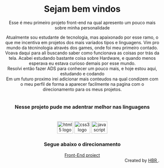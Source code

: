 <h1 align="center"> Sejam bem vindos </h1> 

<div align="center"> Esse é meu primeiro projeto front-end na qual apresento um pouco mais sobre minha personalidade </br>

  Atualmente sou estudante de tecnologia, mas apaixonado por esse ramo, o que me incentiva em projetos dos mais variados tipos e linguagens.
  Vim pro mundo da técninologia através dos games, onde foi meu primeiro contado. Voava daqui para ali buscando saber como funcionava as coisas por trás da tela. 
  Acabei estudando bastante coisa sobre Hardware, e quando menos esperava eu estava curioso demais por esse mundo. <br/>
  Resolvi então fazer ADS para conhecer um pouco mais, e hoje estou aqui, estudando e codando <br/>
  Em um futuro proximo irei adicionar mais conteudos na qual condizem com o meu perfil de forma a aparecer facilmente na pagina com o direcionamento para os meus projetos.<br/>
</div>
<h1></h1>

### <div align="center" > Nesse projeto pude me adentrar melhor nas linguagens </div> </br>
<div align="center">
  <img src="https://cdn.jsdelivr.net/gh/devicons/devicon/icons/html5/html5-original.svg" width="52" height="40" alt="html5 logo"  />
  <img src="https://cdn.jsdelivr.net/gh/devicons/devicon/icons/css3/css3-original.svg" width="52" height="40" alt="css3 logo"  />
  <img src="https://cdn.jsdelivr.net/gh/devicons/devicon/icons/javascript/javascript-original.svg" width="52" height="40" alt="javascript logo"  />
</div>


### <div align="center" > Segue abaixo o direcionamento </div>

<div align="center" > <a href="https://hallanbr.github.io/My_page_web/"> Front-End project </a> </div>

<div align="right">Created by <a href="https://github.com/"> HBR </a>.</div>


